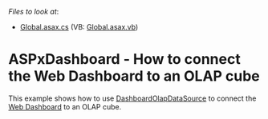 <!-- default file list -->
*Files to look at*:

* [Global.asax.cs](./CS/WebDesignerOlapDataSource/Global.asax.cs) (VB: [Global.asax.vb](./VB/WebDesignerOlapDataSource/Global.asax.vb))
<!-- default file list end -->
# ASPxDashboard - How to connect the Web Dashboard to an OLAP cube


This example shows how to use <a href="https://documentation.devexpress.com/#Dashboard/clsDevExpressDashboardCommonDashboardOlapDataSourcetopic">DashboardOlapDataSource</a> to connect the <a href="https://documentation.devexpress.com/#Dashboard/CustomDocument115955">Web Dashboard</a> to an OLAP cube.

<br/>


